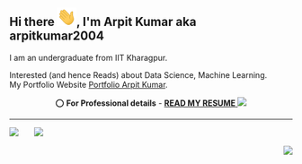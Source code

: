 <h2>Hi there <img src="https://raw.githubusercontent.com/ABSphreak/ABSphreak/master/gifs/Hi.gif" height="33px">, I'm Arpit Kumar aka arpitkumar2004 </h2>
I am an undergraduate from IIT Kharagpur. 

Interested (and hence Reads) about Data Science, Machine Learning.<br>
My Portfolio Website [Portfolio Arpit Kumar](https://arpitkumar2004.github.io/data_science-portfolio-website-final/#/).
<div align="center">
⭕️ <b>For Professional details</b> - <a href=".pdf" target="_blank" type="application/pdf"><b>READ MY RESUME</b> <img width="22px" src="https://img.icons8.com/bubbles/344/resume.png"></a>
</div>

<hr>

<a href="https://github.com/arpitkumar2004">
<img height="180" src="https://github-readme-stats-eight-theta.vercel.app/api/top-langs/?username=arpitkumar2004&layout=compact&langs_count=8&theme=nightowl"/>
</a>
<a href="https://github.com/arpitkumar2004">
<img width="460" src="https://github-readme-stats-eight-theta.vercel.app/api?username=arpitkumar2004&show_icons=true&theme=nightowl&include_all_commits=true&count_private=true" align="right"/>
</a>

<br>
<p>
<a href="https://www.linkedin.com/in/arpit_kumar_shivam/">
  <img src="https://komarev.com/ghpvc/?username=arpitkumar2004&style=flat-square" align="right"/>
</a> 
</p>
